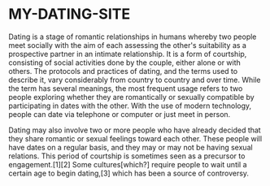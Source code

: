 # MY-DATING-SITE
<P> Dating is a stage of romantic relationships in humans whereby two people meet socially with the aim of each assessing the other's suitability as a prospective partner in an intimate relationship. It is a form of courtship, consisting of social activities done by the couple, either alone or with others. The protocols and practices of dating, and the terms used to describe it, vary considerably from country to country and over time. While the term has several meanings, the most frequent usage refers to two people exploring whether they are romantically or sexually compatible by participating in dates with the other. With the use of modern technology, people can date via telephone or computer or just meet in person.

Dating may also involve two or more people who have already decided that they share romantic or sexual feelings toward each other. These people will have dates on a regular basis, and they may or may not be having sexual relations. This period of courtship is sometimes seen as a precursor to engagement.[1][2] Some cultures[which?] require people to wait until a certain age to begin dating,[3] which has been a source of controversy.<P>
